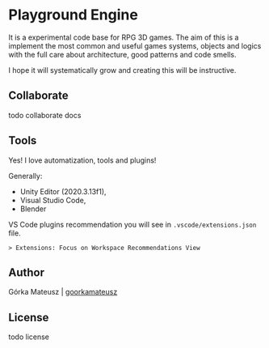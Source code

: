 # Playground Engine

It is a experimental code base for RPG 3D games. The aim of this is a implement the most common and useful games systems, objects and logics with the full care about architecture, good patterns and code smells.

I hope it will systematically grow and creating this will be instructive.

## Collaborate

todo collaborate docs

## Tools

Yes! I love automatization, tools and plugins!

Generally:
- Unity Editor (2020.3.13f1),
- Visual Studio Code,
- Blender

VS Code plugins recommendation you will see in `.vscode/extensions.json` file.

```
> Extensions: Focus on Workspace Recommendations View
```

## Author

Górka Mateusz | [goorkamateusz](https://goorkamateusz.github.io)

## License

todo license
